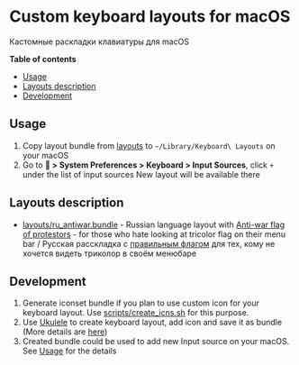 Custom keyboard layouts for macOS
=================================

Кастомные раскладки клавиатуры для macOS

**Table of contents**

- [Usage](#usage)
- [Layouts description](#layouts-description)
- [Development](#development)


Usage
-----

1. Copy layout bundle from [layouts](./layouts) to `~/Library/Keyboard\ Layouts` on your macOS
2. Go to ** > System Preferences > Keyboard > Input Sources**, click `+` under the list of input sources
   New layout will be available there

Layouts description
-------------------

- [layouts/ru_antiwar.bundle](./layouts/ru_antiwar.bundle) - Russian language layout with [Anti-war flag of protestors](https://en.wikipedia.org/wiki/White-blue-white_flag) - for those who hate looking at tricolor flag on their menu bar / Русская расскладка с [правильным флагом](https://en.wikipedia.org/wiki/White-blue-white_flag) для тех, кому не хочется видеть триколор в своём менюбаре

Development
-----------

1. Generate iconset bundle if you plan to use custom icon for your keyboard layout. Use [scripts/create_icns.sh](scripts/create_icns.sh) for this purpose.
2. Use [Ukulele](https://software.sil.org/ukelele/) to create keyboard layout, add icon and save it as bundle (More details are [here](https://saltesta.com/hack/customizing-mac-input-source-icon/))
3. Created bundle could be used to add new Input source on your macOS. See [Usage](#usage) for the details

